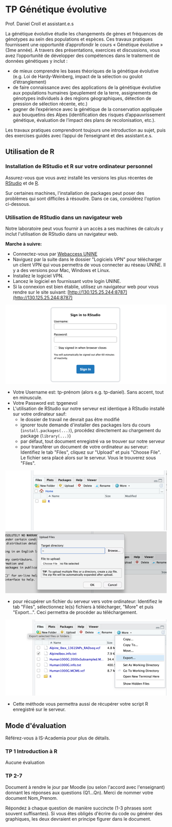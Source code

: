 # TP Génétique évolutive

Prof. Daniel Croll et assistant.e.s

La génétique évolutive étudie les changements de gènes et fréquences de génotypes au sein des populations et espèces. Ces travaux pratiques fournissent une opportunité d’approfondir le cours « Génétique évolutive » (3me année). A travers des présentations, exercices et discussions, vous avez l’opportunité de développer des compétences dans le traitement de données génétiques y inclut :
- de mieux comprendre les bases théoriques de la génétique évolutive (e.g. Loi de Hardy-Weinberg, impact de la sélection ou goulot d’étranglement)
- de faire connaissance avec des applications de la génétique évolutive aux populations humaines (peuplement de la terre, assignements de génotypes individuels à des régions géographiques, détection de pression de sélection récente, etc.)
- gagner de l’expérience avec la génétique de la conservation appliquée aux bouquetins des Alpes (identification des risques d’appauvrissement génétique, évaluation de l’impact des plans de recolonisation, etc.).

Les travaux pratiques comprendront toujours une introduction au sujet, puis des exercises guidés avec l’appui de l’enseignant et des assistant.e.s.


## Utilisation de R

### Installation de RStudio et R sur votre ordinateur personnel

Assurez-vous que vous avez installé les versions les plus récentes de [RStudio](https://rstudio.com/products/rstudio/download) et de [R](https://stat.ethz.ch/CRAN/).

Sur certaines machines, l'installation de packages peut poser des problèmes qui sont difficiles à résoudre. Dans ce cas, considérez l'option ci-dessous.

### Utilisation de RStudio dans un navigateur web

Notre laboratoire peut vous fournir à un accès a ses machines de calculs y inclut l'utilisation de RStudio dans un navigateur web.

**Marche à suivre:**  
- Connectez-vous par [Webaccess UNINE](https://webaccess.unine.ch)  
- Naviguez par la suite dans le dossier "Logiciels VPN" pour télécharger un client VPN qui vous permettra de vous connecter au réseau UNINE. Il y a des versions pour Mac, Windows et Linux.  
- Installez le logiciel VPN.  
- Lancez le logiciel en fournissant votre login UNINE.  
- Si la connexion est bien établie, utilisez un navigateur web pour vous rendre sur le site suivant: [http://130.125.25.244:8787](http://130.125.25.244:8787)  

![](./images/image_1.png)

- Votre Username est: tp-prénom (alors e.g. tp-daniel). Sans accent, tout en minuscule. 
- Votre Password est: tpgenevol   
- L'utilisation de RStudio sur notre serveur est identique à RStudio installé sur votre ordinateur sauf:
  - le dossier de travail ne devrait pas être modifié
  - ignorer toute demande d'installer des packages lors du cours (`install.packages(...)`), procédez directement au chargement du package (`library(...)`)
  - par défaut, tout document enregistré va se trouver sur notre serveur
  - pour transférer un document de votre ordinateur au serveur: Identifiez le tab "Files", cliquez sur "Upload" et puis "Choose File". Le fichier sera placé alors sur le serveur. Vous le trouverez sous "Files".

![](./images/image_2.png)  
![](./images/image_3.png)  

  - pour récupérer un fichier du serveur vers votre ordinateur: Identifiez le tab "Files", sélectionnez le(s) fichiers à télécharger, "More" et puis "Export...". Ceci permettra de procéder au téléchargement.

![](./images/image_4.png)  

  - Cette méthode vous permettra aussi de récupérer votre script R enregistré sur le serveur.
	
## Mode d'évaluation

Référez-vous à IS-Academia pour plus de détails.

### TP 1 Introduction à R

Aucune évaluation

### TP 2-7

Document à rendre le jour par Moodle (ou selon l'accord avec l'enseignant) donnant les réponses aux questions (Q1...Qn). Merci de nommer votre document Nom_Prenom.

Répondez à chaque question de manière succincte (1-3 phrases sont souvent suffisantes). Si vous êtes obligés d'écrire du code ou générer des graphiques, les deux devraient en principe figurer dans le document.
